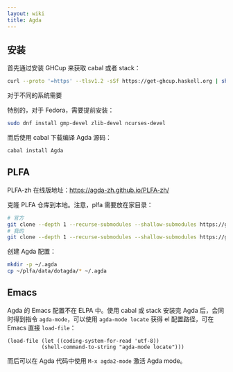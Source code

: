 ```yaml
---
layout: wiki
title: Agda
---
```


## 安装

首先通过安装 GHCup 来获取 cabal 或者 stack：

```bash
curl --proto '=https' --tlsv1.2 -sSf https://get-ghcup.haskell.org | sh
```

对于不同的系统需要

特别的，对于 Fedora，需要提前安装：

```bash
sudo dnf install gmp-devel zlib-devel ncurses-devel
```

而后使用 cabal 下载编译 Agda 源码：

```bash
cabal install Agda
```


## PLFA

PLFA-zh 在线版地址：<https://agda-zh.github.io/PLFA-zh/>

克隆 PLFA 仓库到本地。注意，plfa 需要放在家目录：

```bash
# 官方
git clone --depth 1 --recurse-submodules --shallow-submodules https://github.com/plfa/plfa.github.io ~/plfa
# 我的
git clone --depth 1 --recurse-submodules --shallow-submodules https://github.com/Yescafe/plfa ~/plfa
```

创建 Agda 配置：

```bash
mkdir -p ~/.agda
cp ~/plfa/data/dotagda/* ~/.agda
```


## Emacs

Agda 的 Emacs 配置不在 ELPA 中。使用 cabal 或 stack 安装完 Agda 后，会同时得到指令 `agda-mode`，可以使用 `agda-mode locate` 获得 el 配置路径，可在 Emacs 直接 `load-file`：

```elisp
(load-file (let ((coding-system-for-read 'utf-8))
           (shell-command-to-string "agda-mode locate")))
```

而后可以在 Agda 代码中使用 `M-x agda2-mode` 激活 Agda mode。


